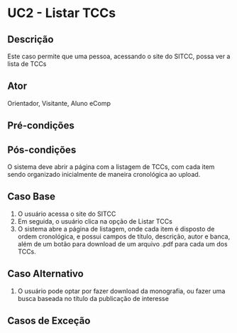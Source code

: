 # UC2 - Listar TCCs

## Descrição
Este caso permite que uma pessoa, acessando o site do SITCC, possa ver a lista de TCCs
## Ator
Orientador, Visitante, Aluno eComp
## Pré-condições
## Pós-condições
O sistema deve abrir a página com a listagem de TCCs, com cada item sendo organizado inicialmente de maneira cronológica ao upload.
## Caso Base
1. O usuário acessa o site do SITCC
2. Em seguida, o usuário clica na opção de Listar TCCs
3. O sistema abre a página de listagem, onde cada item é disposto de ordem cronológica, e possui campos de título, descrição, autor e banca, além de um botão para download de um arquivo .pdf para cada um dos TCCs.
## Caso Alternativo
1. O usuário pode optar por fazer download da monografia, ou fazer uma busca baseada no título da publicação de interesse
## Casos de Exceção
